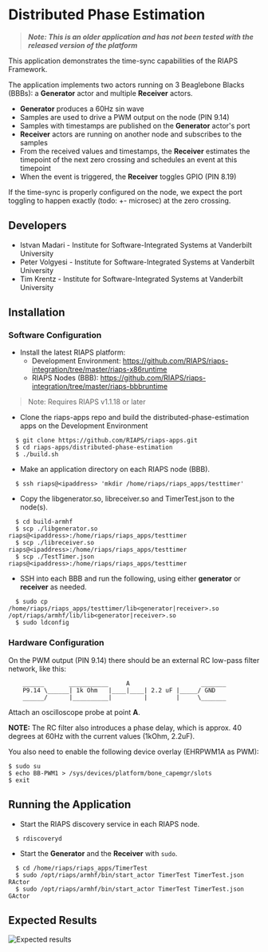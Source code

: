 # Distributed Phase Estimation

> ***Note: This is an older application and has not been tested with the released version of the platform***

This application demonstrates the time-sync capabilities of the RIAPS Framework.

The application implements two actors running on 3 Beaglebone Blacks (BBBs): a **Generator** actor and multiple **Receiver** actors.

* **Generator** produces a 60Hz sin wave
* Samples are used to drive a PWM output on the node (PIN 9.14)
* Samples with timestamps are published on the **Generator** actor's port
* **Receiver** actors are running on another node and subscribes to the samples
* From the received values and timestamps, the **Receiver** estimates the timepoint of the next zero crossing and schedules an event at this timepoint
* When the event is triggered, the **Receiver** toggles GPIO (PIN 8.19)

If the time-sync is properly configured on the node, we expect the port toggling to happen exactly (todo: +- microsec) at the zero crossing.

## Developers

- Istvan Madari - Institute for Software-Integrated Systems at Vanderbilt University
- Peter Volgyesi - Institute for Software-Integrated Systems at Vanderbilt University
- Tim Krentz - Institute for Software-Integrated Systems at Vanderbilt University

## Installation

### Software Configuration

- Install the latest RIAPS platform:  
  - Development Environment:  https://github.com/RIAPS/riaps-integration/tree/master/riaps-x86runtime
  - RIAPS Nodes (BBB):  https://github.com/RIAPS/riaps-integration/tree/master/riaps-bbbruntime

> Note: Requires RIAPS v1.1.18 or later

- Clone the riaps-apps repo and build the distributed-phase-estimation apps on the Development Environment

```
  $ git clone https://github.com/RIAPS/riaps-apps.git
  $ cd riaps-apps/distributed-phase-estimation
  $ ./build.sh
```

- Make an application directory on each RIAPS node (BBB).

```
  $ ssh riaps@<ipaddress> 'mkdir /home/riaps/riaps_apps/testtimer'
```

- Copy the libgenerator.so, libreceiver.so and TimerTest.json to the node(s).

```
  $ cd build-armhf
  $ scp ./libgenerator.so riaps@<ipaddress>:/home/riaps/riaps_apps/testtimer
  $ scp ./libreceiver.so riaps@<ipaddress>:/home/riaps/riaps_apps/testtimer
  $ scp ./TestTimer.json riaps@<ipaddress>:/home/riaps/riaps_apps/testtimer
```

- SSH into each BBB and run the following, using either **generator** or **receiver** as needed.

```
  $ sudo cp /home/riaps/riaps_apps/testtimer/lib<generator|receiver>.so /opt/riaps/armhf/lib/lib<generator|receiver>.so
  $ sudo ldconfig
```

### Hardware Configuration

On the PWM output (PIN 9.14) there should be an external RC low-pass filter network, like this:
```
    ______       ___________     A                    _______
    P9.14 \______| 1k Ohm   |____|____| 2.2 uF |_____/ GND
    ______/      |__________|         |        |     \_______
```

Attach an oscilloscope probe at point **A**.

**NOTE:** The RC filter also introduces a phase delay, which is approx. 40 degrees at 60Hz with the current values (1kOhm, 2.2uF).

You also need to enable the following device overlay (EHRPWM1A as PWM):

```
$ sudo su
$ echo BB-PWM1 > /sys/devices/platform/bone_capemgr/slots
$ exit
```

## Running the Application

- Start the RIAPS discovery service in each RIAPS node.

```
  $ rdiscoveryd
```

- Start the **Generator** and the **Receiver** with `sudo`.

```
  $ cd /home/riaps/riaps_apps/TimerTest
  $ sudo /opt/riaps/armhf/bin/start_actor TimerTest TimerTest.json RActor
  $ sudo /opt/riaps/armhf/bin/start_actor TimerTest TimerTest.json GActor
```

## Expected Results

![Expected results](./PulsesWith2Cycles.png)
